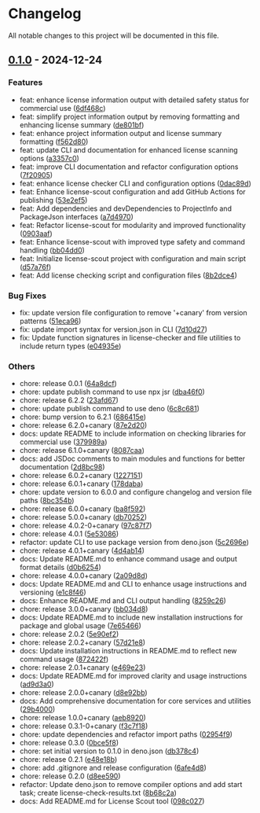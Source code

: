 # Changelog

All notable changes to this project will be documented in this file.

## [0.1.0] - 2024-12-24

### Features

- feat: enhance license information output with detailed safety status for commercial use ([6df468c])
- feat: simplify project information output by removing formatting and enhancing license summary ([de801bf])
- feat: enhance project information output and license summary formatting ([f562d80])
- feat: update CLI and documentation for enhanced license scanning options ([a3357c0])
- feat: improve CLI documentation and refactor configuration options ([7f20905])
- feat: enhance license checker CLI and configuration options ([0dac89d])
- feat: Enhance license-scout configuration and add GitHub Actions for publishing ([53e2ef5])
- feat: Add dependencies and devDependencies to ProjectInfo and PackageJson interfaces ([a7d4970])
- feat: Refactor license-scout for modularity and improved functionality ([0903aaf])
- feat: Enhance license-scout with improved type safety and command handling ([bb04dd0])
- feat: Initialize license-scout project with configuration and main script ([d57a76f])
- feat: Add license checking script and configuration files ([8b2dce4])

### Bug Fixes

- fix: update version file configuration to remove '+canary' from version patterns ([51eca96])
- fix: update import syntax for version.json in CLI ([7d10d27])
- fix: Update function signatures in license-checker and file utilities to include return types ([e04935e])

### Others

- chore: release 0.0.1 ([64a8dcf])
- chore: update publish command to use npx jsr ([dba46f0])
- chore: release 6.2.2 ([23afd67])
- chore: update publish command to use deno ([6c8c681])
- chore: bump version to 6.2.1 ([686415e])
- chore: release 6.2.0+canary ([87e2d20])
- docs: update README to include information on checking libraries for commercial use ([379989a])
- chore: release 6.1.0+canary ([8087caa])
- docs: add JSDoc comments to main modules and functions for better documentation ([2d8bc98])
- chore: release 6.0.2+canary ([1227151])
- chore: release 6.0.1+canary ([178daba])
- chore: update version to 6.0.0 and configure changelog and version file paths ([8bc354b])
- chore: release 6.0.0+canary ([ba8f592])
- chore: release 5.0.0+canary ([db70252])
- chore: release 4.0.2-0+canary ([97c87f7])
- chore: release 4.0.1 ([5e53086])
- refactor: update CLI to use package version from deno.json ([5c2696e])
- chore: release 4.0.1+canary ([4d4ab14])
- docs: Update README.md to enhance command usage and output format details ([d0b6254])
- chore: release 4.0.0+canary ([2a09d8d])
- docs: Update README.md and CLI to enhance usage instructions and versioning ([e1c8f46])
- docs: Enhance README.md and CLI output handling ([8259c26])
- chore: release 3.0.0+canary ([bb034d8])
- docs: Update README.md to include new installation instructions for package and global usage ([7e65466])
- chore: release 2.0.2 ([5e90ef2])
- chore: release 2.0.2+canary ([57d21e8])
- docs: Update installation instructions in README.md to reflect new command usage ([872422f])
- chore: release 2.0.1+canary ([e469e23])
- docs: Update README.md for improved clarity and usage instructions ([ad9d3a0])
- chore: release 2.0.0+canary ([d8e92bb])
- docs: Add comprehensive documentation for core services and utilities ([29b4000])
- chore: release 1.0.0+canary ([aeb8920])
- chore: release 0.3.1-0+canary ([f3c7f18])
- chore: update dependencies and refactor import paths ([02954f9])
- chore: release 0.3.0 ([0bce5f8])
- chore: set initial version to 0.1.0 in deno.json ([db378c4])
- chore: release 0.2.1 ([e48e18b])
- chore: add .gitignore and release configuration ([6afe4d8])
- chore: release 0.2.0 ([d8ee590])
- refactor: Update deno.json to remove compiler options and add start task; create license-check-results.txt ([8b68c2a])
- docs: Add README.md for License Scout tool ([098c027])

[0.1.0]: https://github.com/MRdevX/license-scout/compare/8b2dce4067bc73c1eb96290962c0d1fb193ca341...0.1.0
[6df468c]: https://github.com/MRdevX/license-scout/commit/6df468c96ac988484714d6ec3c1589b660990537
[de801bf]: https://github.com/MRdevX/license-scout/commit/de801bfb43a59bd92ee26dd957214a36eaad36db
[f562d80]: https://github.com/MRdevX/license-scout/commit/f562d80e2f153c8649b0f1d00e7e733f5df902c7
[a3357c0]: https://github.com/MRdevX/license-scout/commit/a3357c08ecdde208d430a25b133fc1bbc88abb23
[7f20905]: https://github.com/MRdevX/license-scout/commit/7f2090567e66c3b4a29a913ef1094088ba6aa77c
[0dac89d]: https://github.com/MRdevX/license-scout/commit/0dac89d7e68c413e9f4d91ed8a33c0f274c6892c
[53e2ef5]: https://github.com/MRdevX/license-scout/commit/53e2ef5dbeb16749e826b5423eb38bae455e0f68
[a7d4970]: https://github.com/MRdevX/license-scout/commit/a7d49709042cf9b0e7d81ded4c8a984668776051
[0903aaf]: https://github.com/MRdevX/license-scout/commit/0903aafc1c3b432bf5e523342c0fe958467f31b2
[bb04dd0]: https://github.com/MRdevX/license-scout/commit/bb04dd0cbfd86da9ca72c9c1054ec2d696f0f67f
[d57a76f]: https://github.com/MRdevX/license-scout/commit/d57a76f97bcbe365f60c0b5681203b00bc25c0d3
[8b2dce4]: https://github.com/MRdevX/license-scout/commit/8b2dce4067bc73c1eb96290962c0d1fb193ca341
[51eca96]: https://github.com/MRdevX/license-scout/commit/51eca96b473e26d6894a08dbbafc6b7986c2814d
[7d10d27]: https://github.com/MRdevX/license-scout/commit/7d10d275ba57ee5afa661dcf48ca0f7fc963a7ff
[e04935e]: https://github.com/MRdevX/license-scout/commit/e04935e89957cfd7bd9576262dca4209fc55164a
[64a8dcf]: https://github.com/MRdevX/license-scout/commit/64a8dcfe4889e02860d4dc033edb1dcd57aa961a
[dba46f0]: https://github.com/MRdevX/license-scout/commit/dba46f06943174cfbb9641f73ffe7dbc703825e7
[23afd67]: https://github.com/MRdevX/license-scout/commit/23afd67f9e265cafe0ea80bccb920ebc3397c40e
[6c8c681]: https://github.com/MRdevX/license-scout/commit/6c8c6811d45c7a581b677bf4dbdca65e1ef929ca
[686415e]: https://github.com/MRdevX/license-scout/commit/686415e7a2939412b31f93939f5c4da82bf1f793
[87e2d20]: https://github.com/MRdevX/license-scout/commit/87e2d20ee5054148ce8ba76f3afcf917d3b83d4e
[379989a]: https://github.com/MRdevX/license-scout/commit/379989a364a142d23cf7864e86a15a762f37f390
[8087caa]: https://github.com/MRdevX/license-scout/commit/8087caa4bba46621bd3d1ab2246f74a635d4f1fc
[2d8bc98]: https://github.com/MRdevX/license-scout/commit/2d8bc988158d498e51bd54097c5e50f103116373
[1227151]: https://github.com/MRdevX/license-scout/commit/1227151fa89080d42f90c24210f7415ff30cc48c
[178daba]: https://github.com/MRdevX/license-scout/commit/178dabae5bb71338f72e77407f0637bc1c74cd9d
[8bc354b]: https://github.com/MRdevX/license-scout/commit/8bc354b04e04b41c7f788fa965e2221f7bf89512
[ba8f592]: https://github.com/MRdevX/license-scout/commit/ba8f5922d9f83b126bba8dda7df321ea38ee26c5
[db70252]: https://github.com/MRdevX/license-scout/commit/db7025287ad1fe761318c47f1f90afcb4977793d
[97c87f7]: https://github.com/MRdevX/license-scout/commit/97c87f78aeef278d7e4de013933cc64dfc130d37
[5e53086]: https://github.com/MRdevX/license-scout/commit/5e5308684a784807f1567c2b2112a88fd854f041
[5c2696e]: https://github.com/MRdevX/license-scout/commit/5c2696e9111c3302cccf026674c7bed236c008f3
[4d4ab14]: https://github.com/MRdevX/license-scout/commit/4d4ab1474d19561440015fea26b1e37ce27c161a
[d0b6254]: https://github.com/MRdevX/license-scout/commit/d0b6254bdc4e7d2a5d95bc8a5158f085557acd17
[2a09d8d]: https://github.com/MRdevX/license-scout/commit/2a09d8d5cb4eb86e98bf6d81896ce95a1420922d
[e1c8f46]: https://github.com/MRdevX/license-scout/commit/e1c8f46cb1794b5bb611710b3c75c4e264e78b12
[8259c26]: https://github.com/MRdevX/license-scout/commit/8259c260e9988d9545ba2040c23afda592fe58d7
[bb034d8]: https://github.com/MRdevX/license-scout/commit/bb034d86a6f22860eb6f652d51fc96d63b18941d
[7e65466]: https://github.com/MRdevX/license-scout/commit/7e6546636d009bf408bfe33ca7d1075abb64f004
[5e90ef2]: https://github.com/MRdevX/license-scout/commit/5e90ef29f9b845ed4711af326817221f65a5fcda
[57d21e8]: https://github.com/MRdevX/license-scout/commit/57d21e8fa1a261e81589a86b6f82289b660c8e3b
[872422f]: https://github.com/MRdevX/license-scout/commit/872422f26b7fdaacbb187ad4c53cb738a34dced6
[e469e23]: https://github.com/MRdevX/license-scout/commit/e469e23892d156ad2a0987a828825ba1efd49b73
[ad9d3a0]: https://github.com/MRdevX/license-scout/commit/ad9d3a0b2acf3fe28e6699bdf8194918939b235e
[d8e92bb]: https://github.com/MRdevX/license-scout/commit/d8e92bbec2333c551abfcff768caea117d067449
[29b4000]: https://github.com/MRdevX/license-scout/commit/29b400049b1bcb8739523eba080f4524f99b7d12
[aeb8920]: https://github.com/MRdevX/license-scout/commit/aeb8920710602b9e6c9946921ce3cdd39bd6f2ba
[f3c7f18]: https://github.com/MRdevX/license-scout/commit/f3c7f1817a2b493b8dab78503f744d3157b9ddbe
[02954f9]: https://github.com/MRdevX/license-scout/commit/02954f9467790d7e8e38ba41a8bb575721f7ff10
[0bce5f8]: https://github.com/MRdevX/license-scout/commit/0bce5f8b96c3401bff83d6c55d4c7ddc4c4e1f35
[db378c4]: https://github.com/MRdevX/license-scout/commit/db378c4545f44badd304efcc4322ce9534087998
[e48e18b]: https://github.com/MRdevX/license-scout/commit/e48e18b57cb8338836b0ab476b4a9a8734f9d395
[6afe4d8]: https://github.com/MRdevX/license-scout/commit/6afe4d835189939736c983c4c7a9eace0446afd7
[d8ee590]: https://github.com/MRdevX/license-scout/commit/d8ee5905716458519aea69db13215aa9939e0222
[8b68c2a]: https://github.com/MRdevX/license-scout/commit/8b68c2a234d92ba15741c6932b0f143318571d1f
[098c027]: https://github.com/MRdevX/license-scout/commit/098c0273ad291ee5683160a7308705e9fbb19925
